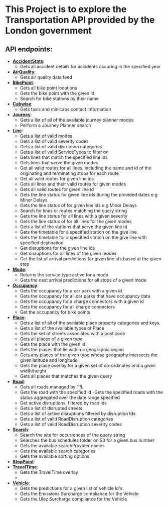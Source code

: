 # This Project is to explore the Transportation API provided by the London government

## API endpoints:

- [**AccidentStats**](https://api.tfl.gov.uk/swagger/ui/index.html?url=/swagger/docs/v1#!/AccidentStats/AccidentStats_Get):
  - Gets all accident details for accidents occuring in the specified year
- [**AirQuality**](https://api.tfl.gov.uk/swagger/ui/index.html?url=/swagger/docs/v1#!/AirQuality/AirQuality_Get):
  - Gets air quality data feed
- [**BikePoint**](https://api.tfl.gov.uk/swagger/ui/index.html?url=/swagger/docs/v1#!/BikePoint/BikePoint_GetAll):
  - Gets all bike point locations
  - Gets the bike point with the given id
  - Search for bike stations by their name
- [**Cabwise**](https://api.tfl.gov.uk/swagger/ui/index.html?url=/swagger/docs/v1#!/Cabwise/Cabwise_Get):
  - Gets taxis and minicabs contact information
- [**Journey**](https://api.tfl.gov.uk/swagger/ui/index.html?url=/swagger/docs/v1#!/Journey/Journey_Meta):
  - Gets a list of all of the available journey planner modes
  - Perform a Journey Planner search
- [**Line**](https://api.tfl.gov.uk/swagger/ui/index.html?url=/swagger/docs/v1#!/Line/Line_MetaModes):
  - Gets a list of valid modes
  - Gets a list of valid severity codes
  - Gets a list of valid disruption categories
  - Gets a list of valid ServiceTypes to filter on
  - Gets lines that match the specified line ids
  - Gets lines that serve the given modes
  - Get all valid routes for all lines, including the name and id of the originating and terminating stops for each route
  - Get all valid routes for given line ids
  - Gets all lines and their valid routes for given modes
  - Gets all valid routes for given line id
  - Gets the line status for given line ids during the provided dates e.g Minor Delays
  - Gets the line status of for given line ids e.g Minor Delays
  - Search for lines or routes matching the query string
  - Gets the line status for all lines with a given severity
  - Gets the line status of for all lines for the given modes
  - Gets a list of the stations that serve the given line id
  - Gets the timetable for a specified station on the give line
  - Gets the timetable for a specified station on the give line with specified destination
  - Get disruptions for the given line ids
  - Get disruptions for all lines of the given modes
  - Get the list of arrival predictions for given line ids based at the given stop
- [**Mode**](https://api.tfl.gov.uk/swagger/ui/index.html?url=/swagger/docs/v1#!/Mode/Mode_GetActiveServiceTypes):
  - Returns the service type active for a mode
  - Gets the next arrival predictions for all stops of a given mode
- [**Occupancy**](https://api.tfl.gov.uk/swagger/ui/index.html?url=/swagger/docs/v1#!/Occupancy/Occupancy_Get):
  - Gets the occupancy for a car park with a given id
  - Gets the occupancy for all car parks that have occupancy data
  - Gets the occupancy for a charge connectors with a given id
  - Gets the occupancy for all charge connectors
  - Get the occupancy for bike points
- [**Place**](https://api.tfl.gov.uk/swagger/ui/index.html?url=/swagger/docs/v1#!/Place/Place_MetaCategories):
  - Gets a list of all of the available place property categories and keys.
  - Gets a list of the available types of Place
  - Gets the set of streets associated with a post code
  - Gets all places of a given type
  - Gets the place with the given id
  - Gets the places that lie within a geographic region
  - Gets any places of the given type whose geography intersects the given latitude and longitude
  - Gets the place overlay for a given set of co-ordinates and a given width/height
  - Gets all places that matches the given query
- [**Road**](https://api.tfl.gov.uk/swagger/ui/index.html?url=/swagger/docs/v1#!/Road/Road_Get):
  - Gets all roads managed by TfL
  - Gets the road with the specified id
    -Gets the specified roads with the status aggregated over the date range specified
  - Get active disruptions, filtered by road ids
  - Gets a list of disrupted streets.
  - Gets a list of active disruptions filtered by disruption Ids.
  - Gets a list of valid RoadDisruption categories
  - Gets a list of valid RoadDisruption severity codes
- [**Search**](https://api.tfl.gov.uk/swagger/ui/index.html?url=/swagger/docs/v1#!/Search/Search_Get):
  - Search the site for occurrences of the query string
  - Searches the bus schedules folder on S3 for a given bus number
  - Gets the available searchProvider names
  - Gets the available search categories
  - Gets the available sorting options
- [**StopPoint**](https://api.tfl.gov.uk/swagger/ui/index.html?url=/swagger/docs/v1#!/StopPoint/StopPoint_MetaCategories):
- [**TravelTime**](https://api.tfl.gov.uk/swagger/ui/index.html?url=/swagger/docs/v1#!/TravelTime/TravelTime_GetOverlay):
  - Gets the TravelTime overlay
  -
- [**Vehicle**](https://api.tfl.gov.uk/swagger/ui/index.html?url=/swagger/docs/v1#!/Vehicle/Vehicle_Get):
  - Gets the predictions for a given list of vehicle Id's
  - Gets the Emissions Surcharge compliance for the Vehicle
  - Gets the Ulez Surcharge compliance for the Vehicle
